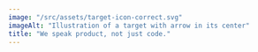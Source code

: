 ```yaml
---
image: "/src/assets/target-icon-correct.svg"
imageAlt: "Illustration of a target with arrow in its center"
title: "We speak product, not just code."
---
```

